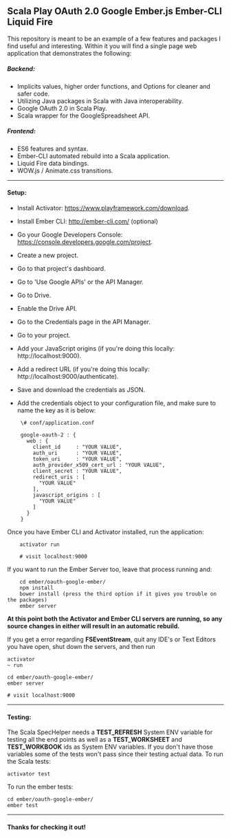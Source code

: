 ## Scala Play OAuth 2.0 Google Ember.js Ember-CLI Liquid Fire

This repository is meant to be an example of a few features and packages I find useful and interesting.
Within it you will find a single page web application that demonstrates the following:

##### Backend:

  - Implicits values, higher order functions, and Options for cleaner and safer code.
  - Utilizing Java packages in Scala with Java interoperability.
  - Google OAuth 2.0 in Scala Play.
  - Scala wrapper for the GoogleSpreadsheet API.

##### Frontend:

  - ES6 features and syntax.
  - Ember-CLI automated rebuild into a Scala application.
  - Liquid Fire data bindings.
  - WOW.js / Animate.css transitions.

- - -

#### Setup:

 * Install Activator: https://www.playframework.com/download.
 * Install Ember CLI: http://ember-cli.com/ (optional)
 * Go your Google Developers Console: https://console.developers.google.com/project.
 * Create a new project.
 * Go to that project's dashboard.
 * Go to 'Use Google APIs' or the API Manager.
 * Go to Drive.
 * Enable the Drive API.
 * Go to the Credentials page in the API Manager.
 * Go to your project.
 * Add your JavaScript origins (if you're doing this locally: http://localhost:9000).
 * Add a redirect URL (if you're doing this locally: http://localhost:9000/authenticate).
 * Save and download the credentials as JSON.
 * Add the credentials object to your configuration file, and make sure to name the key as it is below:

        \# conf/application.conf
    
        google-oauth-2 : {
          web : {
            client_id     : "YOUR VALUE",
            auth_uri      : "YOUR VALUE",
            token_uri     : "YOUR VALUE",
            auth_provider_x509_cert_url : "YOUR VALUE",
            client_secret : "YOUR VALUE",
            redirect_uris : [
              "YOUR VALUE"
            ],
            javascript_origins : [
              "YOUR VALUE"
            ]
          }
        }


 Once you have Ember CLI and Activator installed, run the application:

        activator run

        # visit localhost:9000

  If you want to run the Ember Server too, leave that process running and:

        cd ember/oauth-google-ember/
        npm install
        bower install (press the third option if it gives you trouble on the packages)
        ember server

**At this point both the Activator and Ember CLI servers are running, so any source changes in either will result in an automatic rebuild.**

If you get a error regarding **FSEventStream**, quit any IDE's or Text Editors you have open, shut down the servers, and then run

    activator
    ~ run
    
    cd ember/oauth-google-ember/
    ember server
    
    # visit localhost:9000

- - -

#### Testing:

  The Scala SpecHelper needs a **TEST_REFRESH** System ENV variable for testing all the end points as well as a **TEST_WORKSHEET** and **TEST_WORKBOOK** ids as System ENV variables. If you don't have those variables some of the tests won't pass since their testing actual data. To run the Scala tests:

    activator test

  To run the ember tests:

    cd ember/oauth-google-ember/
    ember test

- - -

#### Thanks for checking it out!